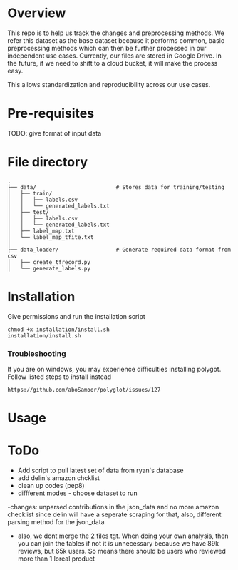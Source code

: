 # Overview
This repo is to help us track the changes and preprocessing methods.
We refer this dataset as the base dataset because it performs common, basic preprocessing methods which can then be further
processed in our independent use cases. Currently, our files are stored in Google Drive. In the future, if we need to shift to a cloud bucket, it will make the
process easy.

This allows standardization and reproducibility across our use cases.

# Pre-requisites
TODO: give format of input data

# File directory

```
.
├── data/                         # Stores data for training/testing
│   ├── train/   
│   │   ├── labels.csv
│   │   └── generated_labels.txt
│   ├── test/
│   │   ├── labels.csv
│   │   └── generated_labels.txt
│   ├── label_map.txt
│   └── label_map_tfite.txt
│
├── data_loader/                  # Generate required data format from csv 
│   ├── create_tfrecord.py
│   └── generate_labels.py
```

# Installation

Give permissions and run the installation script
```
chmod +x installation/install.sh
installation/install.sh
```

### Troubleshooting
If you are on windows, you may experience difficulties installing polygot. Follow listed steps to install instead
```
https://github.com/aboSamoor/polyglot/issues/127
```

# Usage



# ToDo
- Add script to pull latest set of data from ryan's database
- add delin's amazon chcklist
- clean up codes (pep8)
- diffferent modes - choose dataset to run

-changes: unparsed contributions in the json_data and no more amazon checklist since delin will have a seperate scraping for that,
also, different parsing method for the json_data
- also, we dont merge the 2 files tgt. When doing your own analysis, then you can join the tables if not it is unnecessary because we have 89k reviews, but 65k users. So means there should be users who reviewed more than 1 loreal product

